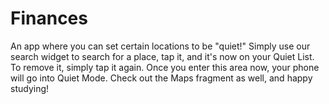 # Finances
An app where you can set certain locations to be "quiet!" Simply use our search widget to search for a place, tap it, and it's now on your Quiet List. To remove it, simply tap it again. Once you enter this area now, your phone will go into Quiet Mode. Check out the Maps fragment as well, and happy studying!
